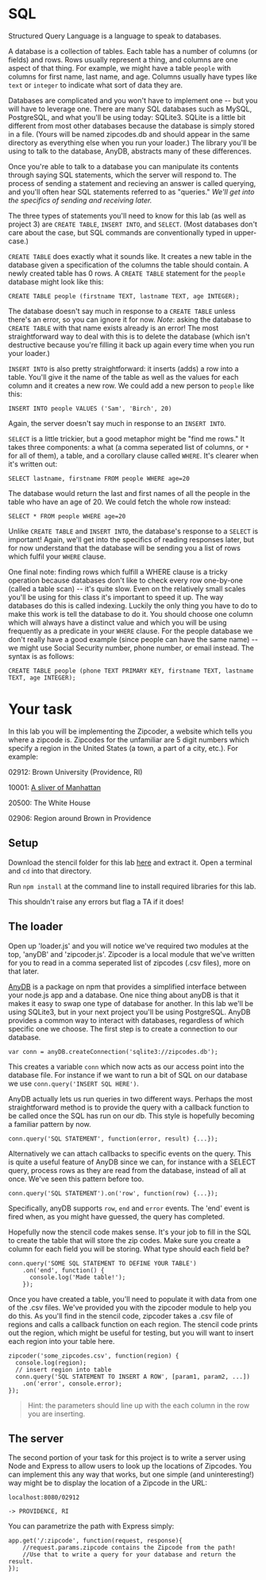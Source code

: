 SQL
====

Structured Query Language is a language to speak to databases.

A database is a collection of tables. Each table has a number of columns (or fields)
and rows. Rows usually represent a thing, and columns are one aspect of that thing.
For example, we might have a table `people` with columns for first name, last name,
and age. Columns usually have types like `text` or `integer` to indicate what sort
of data they are.

Databases are complicated and you won't have to implement one -- but you will have
to leverage one. There are many SQL databases such as MySQL, PostgreSQL, and what
you'll be using today: SQLite3. SQLite is a little bit different from most other
databases because the database is simply stored in a file. (Yours will be named
zipcodes.db and should appear in the same directory as everything else when you run
your loader.) The library you'll be using to talk to the database, AnyDB, abstracts
many of these differences.

Once you're able to talk to a database you can manipulate its contents through
saying SQL statements, which the server will respond to. The process of sending
a statement and recieving an answer is called querying, and you'll often hear
SQL statements referred to as "queries." *We'll get into the specifics of sending
and receiving later.*

The three types of statements you'll need to know for this lab (as well as project 3)
are `CREATE TABLE`, `INSERT INTO`, and `SELECT`. (Most databases don't care about
the case, but SQL commands are conventionally typed in upper-case.)

`CREATE TABLE` does exactly what it sounds like. It creates a new table in the database
given a specification of the columns the table should contain. A newly created table
has 0 rows. A `CREATE TABLE` statement for the `people` database might look like this:

```
CREATE TABLE people (firstname TEXT, lastname TEXT, age INTEGER);
```

The database doesn't say much in response to a `CREATE TABLE` unless there's an error,
so you can ignore it for now. _Note_: asking the database to `CREATE TABLE` with that name exists already is an error! The most straightforward way to deal with
this is to delete the database (which isn't destructive because you're filling it back
up again every time when you run your loader.)

`INSERT INTO` is also pretty straightforward: it inserts (adds) a row into a table. You'll give
it the name of the table as well as the values for each column and it creates a new row.
We could add a new person to `people` like this:

```
INSERT INTO people VALUES ('Sam', 'Birch', 20)
```

Again, the server doesn't say much in response to an `INSERT INTO`.

`SELECT` is a little trickier, but a good metaphor might be "find me rows." It takes
three components: a what (a comma seperated list of columns, or `*` for all of them), a table, and a corollary
clause called `WHERE`. It's clearer when it's written out:

```
SELECT lastname, firstname FROM people WHERE age=20
```

The database would return the last and first names of all the people in the table who have
an age of 20. We could fetch the whole row instead:

```
SELECT * FROM people WHERE age=20
```

Unlike `CREATE TABLE` and `INSERT INTO`, the database's response to a `SELECT` is important!
Again, we'll get into the specifics of reading responses later, but for now understand
that the database will be sending you a list of rows which fulfil your `WHERE` clause.

One final note: finding rows which fulfill a WHERE clause is a tricky operation because
databases don't like to check every row one-by-one (called a table scan) -- it's quite slow.
Even on the relatively small scales you'll be using for this class it's important to speed it
up. The way databases do this is called indexing. Luckily the only thing you have to do
to make this work is tell the database to do it. You should choose one column which will
always have a distinct value and which you will be using frequently as a predicate in your
`WHERE` clause. For the people database we don't really have a good example (since people
can have the same name) -- we might use Social Security number, phone number, or email
instead. The syntax is as follows:

```
CREATE TABLE people (phone TEXT PRIMARY KEY, firstname TEXT, lastname TEXT, age INTEGER);
```

# Your task

In this lab you will be implementing the Zipcoder, a website which tells you where
a zipcode is. Zipcodes for the unfamiliar are 5 digit numbers which specify a region
in the United States (a town, a part of a city, etc.). For example:

02912: Brown University (Providence, RI)

10001: [A sliver of Manhattan](http://goo.gl/maps/7H8Nh)

20500: The White House

02906: Region around Brown in Providence

## Setup

Download the stencil folder for this lab [here](UPLOADTOSERVER) and extract
it. Open a terminal and `cd` into that directory.

Run `npm install` at the command line to install required libraries for this lab.

This shouldn't raise any errors but flag a TA if it does!

## The loader

Open up 'loader.js' and you will notice we've required two modules at the top,
'anyDB' and 'zipcoder.js'. Zipcoder is a local module that we've written for you
to read in a comma seperated list of zipcodes (.csv files), more on that later. 

[AnyDB](https://github.com/grncdr/node-any-db) is a package on npm that provides
a simplified interface between your node.js app and a database. One nice thing
about anyDB is that it makes it easy to swap one type of database for another.
In this lab we'll be using SQLite3, but in your next project you'll be using
PostgreSQL. AnyDB provides a common way to interact with databases, regardless of
which specific one we choose. The first step is to create a connection to our
database.

    var conn = anyDB.createConnection('sqlite3://zipcodes.db');

This creates a variable `conn` which now acts as our access point into the
database file. For instance if we want to run a bit of SQL on our database we
use `conn.query('INSERT SQL HERE')`.

AnyDB actually lets us run queries in two different ways. Perhaps the most
straightforward method is to provide the query with a callback function to be called once the SQL has run on our db. This style is hopefully becoming a familiar pattern by now. 

`conn.query('SQL STATEMENT', function(error, result) {...});`

Alternatively we can attach callbacks to specific events on the query. This is
quite a useful feature of AnyDB since we can, for instance with a SELECT query, process rows as they
are read from the database, instead of all at once. We've seen this pattern
before too.

`conn.query('SQL STATEMENT').on('row', function(row) {...});`

Specifically, anyDB supports `row`, `end` and `error` events. The 'end' event is
fired when, as you might have guessed, the query has completed.  

Hopefully now the stencil code makes sense. It's your job to fill in the SQL to
create the table that will store the zip codes. Make sure you create a column
for each field you will be storing. What type should each field be?

    conn.query('SOME SQL STATEMENT TO DEFINE YOUR TABLE') 
        .on('end', function() {
          console.log('Made table!');
        });

Once you have created a table, you'll need to populate it with data from one of
the .csv files. We've provided you with the zipcoder module to help you do this.
As you'll find in the stencil code, zipcoder takes a .csv file of regions and
calls a callback function on each region. The stencil code prints out the
region, which might be useful for testing, but you will want to insert each
region into your table here.

    zipcoder('some_zipcodes.csv', function(region) {
      console.log(region);
      // insert region into table
      conn.query('SQL STATEMENT TO INSERT A ROW', [param1, param2, ...])
        .on('error', console.error);
    });

> Hint: the parameters should line up with the each column in the row you are
inserting.

## The server

The second portion of your task for this project is to write a server using Node and
Express to allow users to look up the locations of Zipcodes. You can implement this
any way that works, but one simple (and uninteresting!) way might be to display the
location of a Zipcode in the URL:

```
localhost:8080/02912

-> PROVIDENCE, RI
```

You can parametrize the path with Express simply:

```
app.get('/:zipcode', function(request, response){
	//request.params.zipcode contains the Zipcode from the path!
	//Use that to write a query for your database and return the result.
});
```
